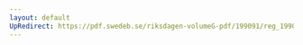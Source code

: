 ```yaml
---
layout: default
UpRedirect: https://pdf.swedeb.se/riksdagen-volumeG-pdf/199091/reg_199091/reg_199091_0732.pdf
---
```

